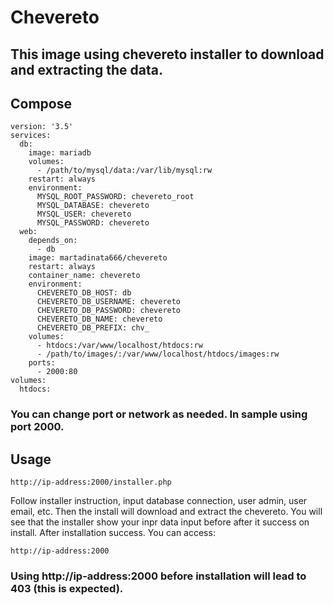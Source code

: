 # Chevereto

## This image using chevereto installer to download and extracting the data.

## Compose
```
version: '3.5'
services:
  db:
    image: mariadb
    volumes:
      - /path/to/mysql/data:/var/lib/mysql:rw
    restart: always
    environment:
      MYSQL_ROOT_PASSWORD: chevereto_root
      MYSQL_DATABASE: chevereto
      MYSQL_USER: chevereto
      MYSQL_PASSWORD: chevereto
  web:
    depends_on:
      - db
    image: martadinata666/chevereto
    restart: always
    container_name: chevereto
    environment:
      CHEVERETO_DB_HOST: db
      CHEVERETO_DB_USERNAME: chevereto
      CHEVERETO_DB_PASSWORD: chevereto
      CHEVERETO_DB_NAME: chevereto
      CHEVERETO_DB_PREFIX: chv_
    volumes:
      - htdocs:/var/www/localhost/htdocs:rw
      - /path/to/images/:/var/www/localhost/htdocs/images:rw
    ports:
      - 2000:80
volumes:
  htdocs:
```
### You can change port or network as needed. In sample using port 2000.

## Usage
```
http://ip-address:2000/installer.php
```
Follow installer instruction, input database connection, user admin, user email, etc. Then the install will download and extract the chevereto. You will see that the installer show your inpr data input before after it success on install.
After installation success. You can access:
```
http://ip-address:2000
```
### Using **http://ip-address:2000** before installation will lead to 403 (this is expected).
